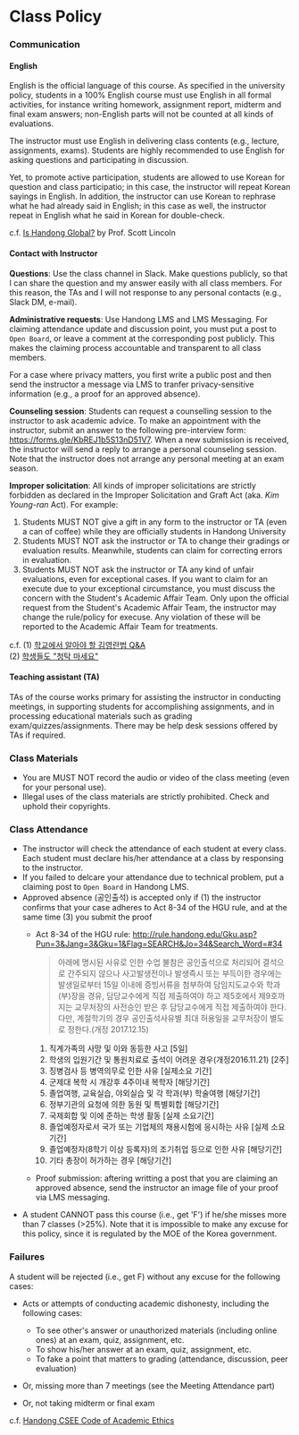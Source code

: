 Class Policy
=====
### Communication ###
#### English ####
English is the official language of this course. As specified in the university
policy, students in a 100% English course must use English in all formal
activities, for instance writing homework, assignment report, midterm and final 
exam answers; non-English parts will not be counted at all kinds of evaluations.

The instructor must use English in delivering class contents (e.g., lecture, 
assignments, exams). Students are highly recommended to use English for asking 
questions and participating in discussion. 

Yet, to promote active participation, students are allowed to use Korean for 
question and class participatio; in this case, the instructor will repeat 
Korean sayings in English. In addition, the instructor can use Korean to
rephrase what he had already said in English; in this case as well, 
the instructor repeat in English what he said in Korean for double-check.

c.f. [Is Handong
Global?](http://www.hgupress.com/news/articleView.html?idxno=6078) 
by Prof. Scott Lincoln

#### Contact with Instructor ####
**Questions**: Use the class channel in Slack. 
Make questions publicly, so that I can share the question and my answer 
easily with all class members. For this reason, the TAs and I will not 
response to any personal contacts (e.g., Slack DM, e-mail).

**Administrative requests**: Use Handong LMS and LMS Messaging.
For claiming attendance update and discussion point, you must put a post to 
``Open Board``, or leave a comment at the corresponding post publicly. 
This makes the claiming process accountable and transparent to all class members.

For a case where privacy matters, you first write a public post and then 
send the instructor a message via LMS to tranfer privacy-sensitive information
(e.g., a proof for an approved absence).

**Counseling session**: Students can request a counselling session to the
instructor to ask academic advice. 
To make an appointment with the instructor, submit an answer to the following
pre-interview form: https://forms.gle/KbREJ1b5S13nD51V7. 
When a new submission is received, the instructor will send a reply to arrange 
a personal counseling session. Note that the instructor does not arrange any 
personal meeting at an exam season.

**Improper solicitation**: All kinds of improper solicitations are strictly 
forbidden as declared in the Improper Solicitation and Graft Act 
(aka. *Kim Young-ran* Act). For example:

1. Students MUST NOT give a gift in any form to the instructor or TA (even a can of coffee)
   while they are officially students in Handong University
1. Students MUST NOT ask the instructor or TA to change their gradings or evaluation results. Meanwhile, students can claim for correcting errors in evaluation.
1. Students MUST NOT ask the instructor or TA any kind of unfair evaluations, even for exceptional cases. If you want to claim for an execute due to your exceptional circumstance, you must discuss the concern with the Student's Academic Affair Team. Only upon the official request from the Student's Academic Affair Team, the instructor may change the rule/policy for execuse.
Any violation of these will be reported to the Academic Affair Team for treatments.  

c.f. (1) [학교에서 알아야 할 김영란법
Q&A](http://tong.joins.com/archives/32930)    
(2) [학생들도 "청탁 마세요"](http://www.kunews.ac.kr/news/articleView.html?idxno=23393)

#### Teaching assistant (TA) ####
TAs of the course works primary for assisting the instructor in conducting
meetings, in supporting students for accomplishing assignments, and in
processing educational materials such as grading exam/quizzes/assignments. 
There may be help desk sessions offered by TAs if required.

### Class Materials ###
* You are MUST NOT record the audio or video of the class meeting (even for your personal use).
* Illegal uses of the class materials are strictly prohibited. Check and uphold their copyrights.

### Class Attendance ###
* The instructor will check the attendance of each student at every class.
  Each student must declare his/her attendance at a class by responsing to the
  instructor.
* If you failed to delcare your attendance due to technical problem, 
  put a claiming post to ``Open Board`` in Handong LMS.
* Approved absence (공인출석) is accepted only if (1) the instructor confirms that your case adheres to Act 8-34 of the HGU rule, and at the same time (3) you submit the proof
  * Act 8-34 of the HGU rule: http://rule.handong.edu/Gku.asp?Pun=3&Jang=3&Gku=1&Flag=SEARCH&Jo=34&Search_Word=#34
    >아래에 명시된 사유로 인한 수업 불참은 공인출석으로 처리되어 결석으로 간주되지 않으나 사고발생전이나 발생즉시 또는 부득이한 경우에는 발생일로부터 15일 이내에 증빙서류을 첨부하여 담임지도교수와 학과(부)장을 경유, 담당교수에게 직접 제출하여야 하고 제5호에서 제9호까지는 교무처장의 사전승인 받은 후 담당교수에게 직접 제출하여야 한다. 다만, 계절학기의 경우 공인출석사유별 최대 허용일을 교무처장이 별도로 정한다.(개정 2017.12.15)
      1. 직계가족의 사망 및 이와 동등한 사고 [5일]
      2. 학생의 입원기간 및 통원치료로 출석이 어려운 경우(개정2016.11.21) [2주]
      3. 징병검사 등 병역의무로 인한 사유 [실제소요 기간]
      4. 군제대 복학 시 개강후 4주이내 복학자 [해당기간]
      5. 졸업여행, 교육실습, 야외실습 및 각 학과(부) 학술여행 [해당기간]
      6. 정부기관의 요청에 의한 동원 및 특별회합 [해당기간]
      7. 국제회합 및 이에 준하는 학생 활동 [실제 소요기간]
      8. 졸업예정자로서 국가 또는 기업체의 채용시험에 응시하는 사유 [실제 소요기간]
      9. 졸업예정자(8학기 이상 등록자)의 조기취업 등으로 인한 사유 [해당기간]
      10. 기타 총장이 허가하는 경우 [해당기간]  

  * Proof submission: aftering writting a post that you are claiming an approved
  absence, send the instructor an image file of your proof via LMS messaging.
* A student CANNOT pass this course (i.e., get 'F') if he/she misses more than 7 classes (>25%).
  Note that it is impossible to make any excuse for this policy, since it is 
  regulated by the MOE of the Korea government.

### Failures ###
A student will be rejected (i.e., get F) without any excuse for the following cases:
  * Acts or attempts of conducting academic dishonesty, including the following cases:
    * To see other's answer or unauthorized materials (including online ones) at an exam, quiz, assignment, etc.
    * To show his/her answer at an exam, quiz, assignment, etc.
    * To fake a point that matters to grading (attendance, discussion, peer evaluation)
    
  * Or, missing more than 7 meetings (see the Meeting Attendance part)

  * Or, not taking midterm or final exam

c.f. [Handong CSEE Code of Academic Ethics](http://csee.handong.edu/wp-content/uploads/2018/02/HGU-CSEE-Standard_English_v0.2.pdf)
